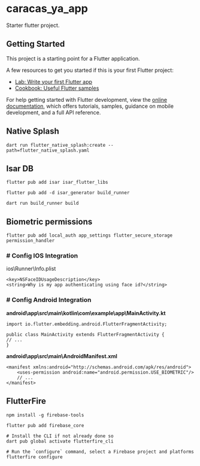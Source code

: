 # caracas_ya_app

Starter flutter project.

## Getting Started

This project is a starting point for a Flutter application.

A few resources to get you started if this is your first Flutter project:

- [Lab: Write your first Flutter app](https://docs.flutter.dev/get-started/codelab)
- [Cookbook: Useful Flutter samples](https://docs.flutter.dev/cookbook)

For help getting started with Flutter development, view the
[online documentation](https://docs.flutter.dev/), which offers tutorials,
samples, guidance on mobile development, and a full API reference.

## Native Splash

    dart run flutter_native_splash:create --path=flutter_native_splash.yaml

## Isar DB

    flutter pub add isar isar_flutter_libs

    flutter pub add -d isar_generator build_runner

    dart run build_runner build

## Biometric permissions

    flutter pub add local_auth app_settings flutter_secure_storage permission_handler

### # Config IOS Integration

ios\Runner\Info.plist

    <key>NSFaceIDUsageDescription</key>
    <string>Why is my app authenticating using face id?</string>

### # Config Android Integration

<strong>android\app\src\main\kotlin\com\example\app\MainActivity.kt</strong>

    import io.flutter.embedding.android.FlutterFragmentActivity;

    public class MainActivity extends FlutterFragmentActivity {
    // ...
    }

<strong>android\app\src\main\AndroidManifest.xml</strong>

    <manifest xmlns:android="http://schemas.android.com/apk/res/android">
        <uses-permission android:name="android.permission.USE_BIOMETRIC"/>
        // ...
    </manifest>

## FlutterFire

    npm install -g firebase-tools

    flutter pub add firebase_core

    # Install the CLI if not already done so
    dart pub global activate flutterfire_cli

    # Run the `configure` command, select a Firebase project and platforms
    flutterfire configure
